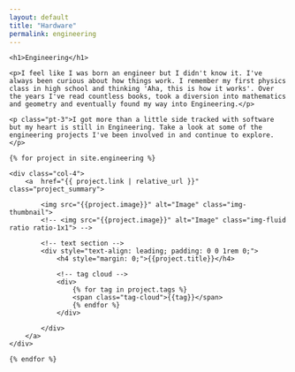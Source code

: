 ```yaml
---
layout: default
title: "Hardware"
permalink: engineering
---
```


<div class="row align-items-center pb-3">

	<h1>Engineering</h1>

	<p>I feel like I was born an engineer but I didn't know it. I've always been curious about how things work. I remember my first physics class in high school and thinking 'Aha, this is how it works'. Over the years I've read countless books, took a diversion into mathematics and geometry and eventually found my way into Engineering.</p>

	<p class="pt-3">I got more than a little side tracked with software but my heart is still in Engineering. Take a look at some of the engineering projects I've been involved in and continue to explore.</p>

</div>

<div class="row align-items-top pb-3">

	{% for project in site.engineering %}

	<div class="col-4">
		<a  href="{{ project.link | relative_url }}" class="project_summary">

			<img src="{{project.image}}" alt="Image" class="img-thumbnail">
            <!-- <img src="{{project.image}}" alt="Image" class="img-fluid ratio ratio-1x1"> -->

			<!-- text section -->
			<div style="text-align: leading; padding: 0 0 1rem 0;">
				<h4 style="margin: 0;">{{project.title}}</h4>

				<!-- tag cloud -->
				<div>
					{% for tag in project.tags %}
					<span class="tag-cloud">{{tag}}</span>
					{% endfor %}
				</div>

			</div>
		</a>
	</div>

	{% endfor %}
</div>